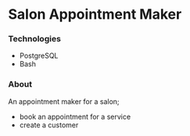 # Salon Appointment Maker

### Technologies
- PostgreSQL
- Bash

### About
An appointment maker for a salon;
- book an appointment for a service
- create a customer 